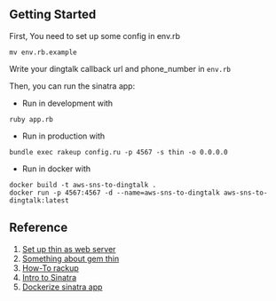 ## Getting Started

First, You need to set up some config in env.rb

```shell
mv env.rb.example
```

Write your dingtalk callback url and phone_number in `env.rb`

Then, you can run the sinatra app:

- Run in development with

```shell
ruby app.rb
```

- Run in production with

```shell
bundle exec rakeup config.ru -p 4567 -s thin -o 0.0.0.0
```

- Run in docker with

```shell
docker build -t aws-sns-to-dingtalk .
docker run -p 4567:4567 -d --name=aws-sns-to-dingtalk aws-sns-to-dingtalk:latest
```

## Reference

1. [Set up thin as web server](http://recipes.sinatrarb.com/p/deployment/lighttpd_proxied_to_thin)
2. [Something about gem thin](https://github.com/macournoyer/thin)
3. [How-To rackup](https://git.io/v5yJr)
4. [Intro to Sinatra](http://www.sinatrarb.com/intro.html)
5. [Dockerize sinatra app](http://blog.honeybadger.io/how-to-deploy-a-sinatra-app-in-docker-to-amazon-s-ec2-container-service/)
